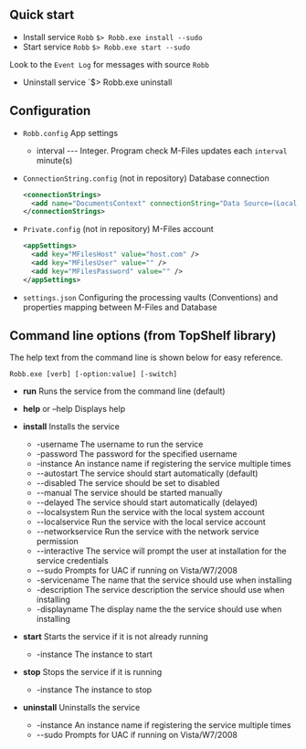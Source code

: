 ﻿## Quick start

* Install service `Robb`
	`$> Robb.exe install --sudo` 
* Start service `Robb`
	`$> Robb.exe start --sudo`

Look to the `Event Log` for messages with source `Robb`

* Uninstall service
	`$> Robb.exe uninstall 

## Configuration

* `Robb.config` App settings 
	* interval --- Integer. Program check M-Files updates each	`interval` minute(s)
* `ConnectionString.config` (not in repository) Database connection 

	```xml
	<connectionStrings>
	  <add name="DocumentsContext" connectionString="Data Source=(LocalDB)\v11.0;AttachDbFilename=C:/path/to/db.mdf;Integrated Security=True;Connect Timeout=30" providerName="System.Data.SqlClient"/>
	</connectionStrings>
	```
* `Private.config` (not in repository) M-Files account 

	```xml
	<appSettings>
	  <add key="MFilesHost" value="host.com" />
	  <add key="MFilesUser" value="" />
	  <add key="MFilesPassword" value="" />
	</appSettings>
	```


* `settings.json` Configuring the processing vaults (Conventions) and properties mapping between M-Files and Database 

## Command line options (from TopShelf library)

The help text from the command line is shown below for easy reference.

`Robb.exe [verb] [-option:value] [-switch]`

* **run** Runs the service from the command line (default)
* **help** or –help Displays help

* **install** Installs the service
	* -username	The username to run the service
	* -password	The password for the specified username
	* -instance	An instance name if registering the service multiple times
	* --autostart	The service should start automatically (default)
	* --disabled	The service should be set to disabled
	* --manual	The service should be started manually
	* --delayed	The service should start automatically (delayed)
	* --localsystem	Run the service with the local system account
	* --localservice	Run the service with the local service account
	* --networkservice 	Run the service with the network service permission
	* --interactive	The service will prompt the user at installation for the service credentials
	* --sudo	Prompts for UAC if running on Vista/W7/2008
	* -servicename	The name that the service should use when installing
	* -description	The service description the service should use when installing
	* -displayname	The display name the the service should use when installing
* **start** Starts the service if it is not already running
	* -instance	The instance to start
* **stop** Stops the service if it is running
	* -instance	The instance to stop
* **uninstall** Uninstalls the service
	* -instance	An instance name if registering the service multiple times
	* --sudo	Prompts for UAC if running on Vista/W7/2008